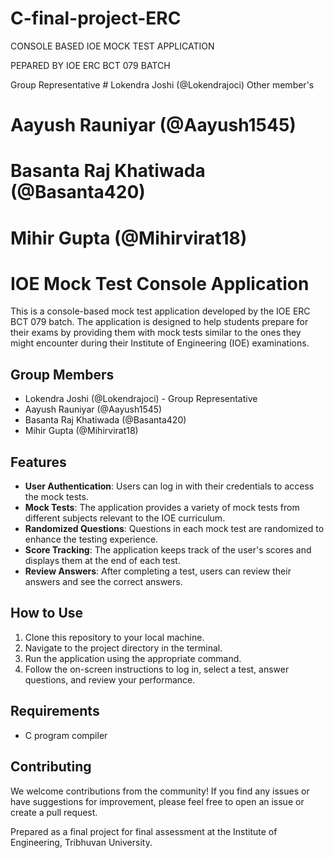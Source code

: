 # C-final-project-ERC
CONSOLE BASED IOE MOCK TEST APPLICATION 

PEPARED BY
IOE ERC BCT 079 BATCH 

Group Representative
    # Lokendra Joshi (@Lokendrajoci)
Other member's
  # Aayush Rauniyar (@Aayush1545)
  # Basanta Raj Khatiwada (@Basanta420)
  # Mihir Gupta (@Mihirvirat18)


# IOE Mock Test Console Application

This is a console-based mock test application developed by the IOE ERC BCT 079 batch. The application is designed to help students prepare for their exams by providing them with mock tests similar to the ones they might encounter during their Institute of Engineering (IOE) examinations.

## Group Members

- Lokendra Joshi (@Lokendrajoci) - Group Representative
- Aayush Rauniyar (@Aayush1545)
- Basanta Raj Khatiwada (@Basanta420)
- Mihir Gupta (@Mihirvirat18)

## Features

- **User Authentication**: Users can log in with their credentials to access the mock tests.
- **Mock Tests**: The application provides a variety of mock tests from different subjects relevant to the IOE curriculum.
- **Randomized Questions**: Questions in each mock test are randomized to enhance the testing experience.
- **Score Tracking**: The application keeps track of the user's scores and displays them at the end of each test.
- **Review Answers**: After completing a test, users can review their answers and see the correct answers.

## How to Use

1. Clone this repository to your local machine.
2. Navigate to the project directory in the terminal.
3. Run the application using the appropriate command.
4. Follow the on-screen instructions to log in, select a test, answer questions, and review your performance.

## Requirements

- C program compiler

## Contributing

We welcome contributions from the community! If you find any issues or have suggestions for improvement, please feel free to open an issue or create a pull request.

Prepared as a final project for final assessment at the Institute of Engineering, Tribhuvan University.
